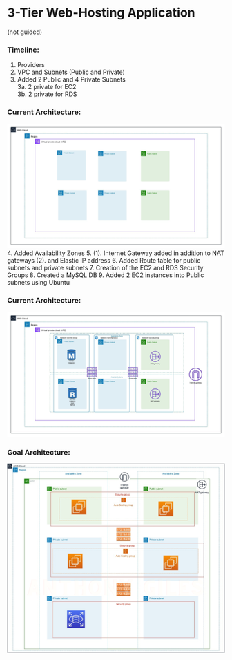 # 3-Tier Web-Hosting Application
(not guided)

### Timeline:
1. Providers
2. VPC and Subnets (Public and Private)
3. Added 2 Public and 4 Private Subnets \
3a. 2 private for EC2 \
3b. 2 private for RDS
### Current Architecture:
![Current Architecture at Step 3.](/img/firstpartial.jpeg)
4. Added Availability Zones
5. (1). Internet Gateway added in addition to NAT gateways (2). and Elastic IP address
6. Added Route table for public subnets and private subnets
7. Creation of the EC2 and RDS Security Groups
8. Created a MySQL DB
9. Added 2 EC2 instances into Public subnets using Ubuntu

### Current Architecture: 
![Current Architecture at Step 8.](/img/partial_architecture.jpeg)



### Goal Architecture:
![AWS 3-Tier Architecture](/img/image.png)